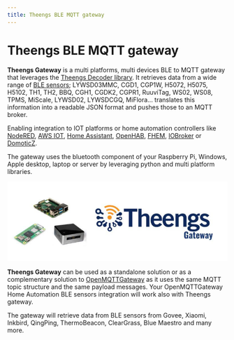 ```yaml
---
title: Theengs BLE MQTT gateway
---
```

# Theengs BLE MQTT gateway

**Theengs Gateway** is a multi platforms, multi devices BLE to MQTT gateway that leverages the [Theengs Decoder library](https://github.com/theengs/decoder).
It retrieves data from a wide range of [BLE sensors](prerequisites/devices); LYWSD03MMC, CGD1, CGP1W, H5072, H5075, H5102, TH1, TH2, BBQ, CGH1, CGDK2, CGPR1, RuuviTag, WS02, WS08, TPMS, MiScale, LYWSD02, LYWSDCGQ, MiFlora... translates this information into a readable JSON format and pushes those to an MQTT broker.

Enabling integration to IOT platforms or home automation controllers like [NodeRED](https://nodered.org/), [AWS IOT](https://aws.amazon.com/iot/), [Home Assistant](https://www.home-assistant.io/), [OpenHAB](https://www.openhab.org/), [FHEM](https://fhem.de/), [IOBroker](https://www.iobroker.net/) or [DomoticZ](https://domoticz.com/).

The gateway uses the bluetooth component of your Raspberry Pi, Windows, Apple desktop, laptop or server by leveraging python and multi platform libraries.

![Gateway](https://github.com/theengs/home/raw/development/docs/img/Theengs-gateway-raspberry-pi.jpg)

**Theengs Gateway** can be used as a standalone solution or as a complementary solution to [OpenMQTTGateway](https://docs.openmqttgateway.com/) as it uses the same MQTT topic structure and the same payload messages. Your OpenMQTTGateway Home Automation BLE sensors integration will work also with Theengs gateway.

The gateway will retrieve data from BLE sensors from Govee, Xiaomi, Inkbird, QingPing, ThermoBeacon, ClearGrass, Blue Maestro and many more.
